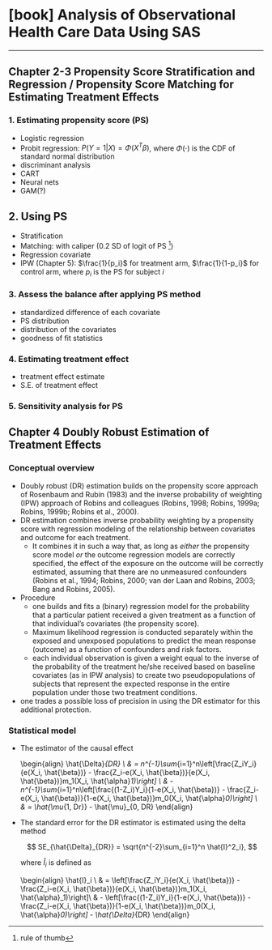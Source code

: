 # [book] Analysis of Observational Health Care Data Using SAS

<hr>

## Chapter 2-3 Propensity Score Stratification and Regression / Propensity Score Matching for Estimating  Treatment Effects 

### 1. Estimating propensity score (PS)

- Logistic regression
- Probit regression: $P(Y=1|X) = \Phi(X^T\beta)$, where $\Phi(\cdot)$ is the CDF of standard normal distribution
- discriminant analysis
- CART
- Neural nets
- GAM(?)

## 2. Using PS

- Stratification
- Matching: with caliper (0.2 SD of logit of PS [^rot])
- Regression covariate
- IPW (Chapter 5): $\frac{1}{p_i}$ for treatment arm, $\frac{1}{1-p_i}$ for control arm, where $p_i$ is the PS for subject $i$

### 3. Assess the balance after applying PS method

- standardized difference of each covariate
- PS distribution
- distribution of the covariates
- goodness of fit statistics

### 4. Estimating treatment effect

- treatment effect estimate
- S.E. of treatment effect

### 5. Sensitivity analysis for PS

## Chapter 4 Doubly Robust Estimation of Treatment Effects 

### Conceptual overview

- Doubly robust (DR) estimation builds on the propensity score approach of Rosenbaum and Rubin (1983) and the inverse probability of weighting (IPW) approach of Robins and colleagues (Robins, 1998; Robins, 1999a; Robins, 1999b; Robins et al., 2000).
- DR estimation combines inverse probability weighting by a propensity score with regression modeling of the relationship between covariates and outcome for each treatment.
  - It combines it in such a way that, as long as *either* the propensity score model *or* the outcome regression models are correctly specified, the effect of the exposure on the outcome will be correctly estimated, assuming that there are no unmeasured confounders (Robins et al., 1994; Robins, 2000; van der Laan and Robins, 2003; 
    Bang and Robins, 2005).
- Procedure
  - one builds and fits a (binary) regression model for the probability that a particular patient received a given treatment as a function of that individual’s covariates (the propensity score).
  - Maximum likelihood regression is conducted separately within the exposed and unexposed populations to predict the mean response (outcome) as a function of confounders and risk factors.
  - each individual observation is given a weight equal to the inverse of the probability of the treatment he/she received based on baseline covariates (as in IPW analysis) to create two pseudopopulations of subjects that represent the expected response in the entire population under those two treatment conditions.
- one trades a possible loss of precision in using the DR estimator for this additional protection. 

### Statistical model

- The estimator of the causal effect
  
  \begin{align}
  \hat{\Delta}_{DR} \\
   & = n^{-1}\sum_{i=1}^n\left[\frac{Z_iY_i}{e(X_i, \hat{\beta})} - \frac{Z_i-e(X_i, \hat{\beta})}{e(X_i, \hat{\beta})}m_1(X_i, \hat{\alpha}_1)\right] \\
   & - n^{-1}\sum_{i=1}^n\left[\frac{(1-Z_i)Y_i}{1-e(X_i, \hat{\beta})} - \frac{Z_i-e(X_i, \hat{\beta})}{1-e(X_i, \hat{\beta})}m_0(X_i, \hat{\alpha}_0)\right] \\
  & = \hat{\mu_{1, Dr}} - \hat{\mu}_{0, DR}
  \end{align}

- The standard error for the DR estimator is estimated using the delta method

  $$
  SE_{\hat{\Delta}_{DR}} = \sqrt{n^{-2}\sum_{i=1}^n \hat{I}^2_i}, 
  $$
  
  where $\hat{I}_i$ is defined as

  \begin{align}
  \hat{I}_i \\
  & = \left[\frac{Z_iY_i}{e(X_i, \hat{\beta})} - \frac{Z_i-e(X_i, \hat{\beta})}{e(X_i, \hat{\beta})}m_1(X_i, \hat{\alpha}_1)\right]\\
  &  - \left[\frac{(1-Z_i)Y_i}{1-e(X_i, \hat{\beta})} - \frac{Z_i-e(X_i, \hat{\beta})}{1-e(X_i, \hat{\beta})}m_0(X_i, \hat{\alpha}_0)\right] - \hat{\Delta}_{DR}
  \end{align}

  

[^rot]: rule of thumb